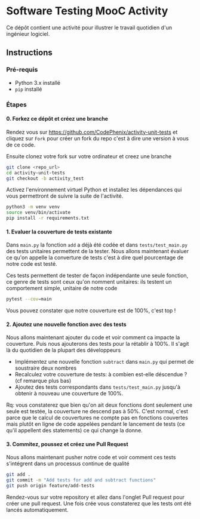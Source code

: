 # Software Testing MooC Activity

Ce dépôt contient une activité pour illustrer le travail quotidien d'un ingénieur logiciel.

## Instructions

### Pré-requis

- Python 3.x installé
- `pip` installé

### Étapes

#### 0. Forkez ce dépôt et créez une branche

Rendez vous sur https://github.com/CodePhenix/activity-unit-tests et cliquez sur
`Fork` pour créer un fork du repo c'est à dire une version à vous de ce code.

Ensuite clonez votre fork sur votre ordinateur et creez une branche

```bash
git clone <repo_url>
cd activity-unit-tests
git checkout -b activity_test
```

Activez l'environnement virtuel Python et installez les dépendances qui vous permettront de suivre la suite de
l'activité.

```bash
python3 -m venv venv
source venv/bin/activate
pip install -r requirements.txt
```

#### 1. Evaluer la couverture de tests existante

Dans `main.py` la fonction `add` a déjà été codée et dans `tests/test_main.py` des tests unitaires permettent
de la tester. Nous allons maintenant évaluer ce qu'on appelle la converture de tests c'est à dire quel pourcentage
de notre code est testé.

Ces tests permettent de tester de façon indépendante une seule fonction, ce genre de tests sont ceux qu'on nomment unitaires: ils testent un comportement simple, unitaire de notre code

```bash
pytest --cov=main
```

Vous pouvez constater que notre couverture est de 100%, c'est top !

#### 2. Ajoutez une nouvelle fonction avec des tests

Nous allons maintenant ajouter du code et voir comment ca impacte la couverture. Puis nous ajouterons des tests pour
la rétablir à 100%. Il s'agit là du quotidien de la plupart des développeurs

- Implémentez une nouvelle fonction `subtract` dans `main.py` qui permet de soustraire deux nombres
- Recalculez votre couverture de tests: à combien est-elle déscendue ? (cf remarque plus bas)
- Ajoutez des tests correspondants dans `tests/test_main.py` jusqu'à obtenir à nouveau une couverture de 100%.

Rq: vous constaterez que bien qu'on ait deux fonctions dont seulement une seule est testée, la couverture
ne descend pas à 50%. C'est normal, c'est parce que le calcul de couvertures ne compte pas en fonctions couvertes mais plutôt en ligne de code appelées pendant le lancement de tests (ce qu'il appellent des statements) ce qui change la donne.

#### 3. Commitez, poussez et créez une Pull Request

Nous allons maintenant pusher notre code et voir comment ces tests s'intégrent dans un processus
continue de qualité

```bash
git add .
git commit -m "Add tests for add and subtract functions"
git push origin feature/add-tests
```

Rendez-vous sur votre repository et allez dans l'onglet Pull request pour créer une pull request.
Une fois crée vous constaterez que les tests ont été lancés automatiquement.
